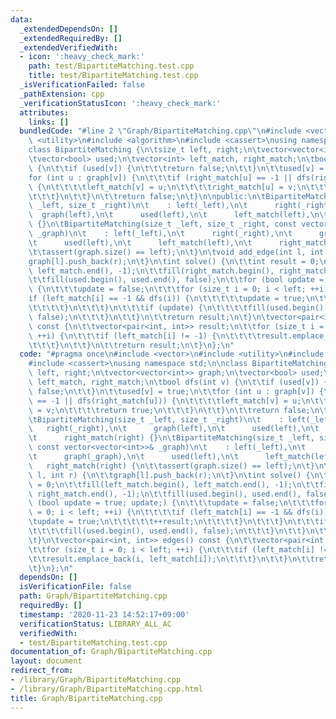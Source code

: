 ```yaml
---
data:
  _extendedDependsOn: []
  _extendedRequiredBy: []
  _extendedVerifiedWith:
  - icon: ':heavy_check_mark:'
    path: test/BipartiteMatching.test.cpp
    title: test/BipartiteMatching.test.cpp
  _isVerificationFailed: false
  _pathExtension: cpp
  _verificationStatusIcon: ':heavy_check_mark:'
  attributes:
    links: []
  bundledCode: "#line 2 \"Graph/BipartiteMatching.cpp\"\n#include <vector>\n#include\
    \ <utility>\n#include <algorithm>\n#include <cassert>\nusing namespace std;\n\n\
    class BipartiteMatching {\n\tsize_t left, right;\n\tvector<vector<int>> graph;\n\
    \tvector<bool> used;\n\tvector<int> left_match, right_match;\n\tbool dfs(int v)\
    \ {\n\t\tif (used[v]) {\n\t\t\treturn false;\n\t\t}\n\t\tused[v] = true;\n\t\t\
    for (int u : graph[v]) {\n\t\t\tif (right_match[u] == -1 || dfs(right_match[u]))\
    \ {\n\t\t\t\tleft_match[v] = u;\n\t\t\t\tright_match[u] = v;\n\t\t\t\treturn true;\n\
    \t\t\t}\n\t\t}\n\t\treturn false;\n\t}\n\npublic:\n\tBipartiteMatching(size_t\
    \ _left, size_t _right)\n\t    : left(_left),\n\t      right(_right),\n\t    \
    \  graph(left),\n\t      used(left),\n\t      left_match(left),\n\t      right_match(right)\
    \ {}\n\tBipartiteMatching(size_t _left, size_t _right, const vector<vector<int>>&\
    \ _graph)\n\t    : left(_left),\n\t      right(_right),\n\t      graph(_graph),\n\
    \t      used(left),\n\t      left_match(left),\n\t      right_match(right) {\n\
    \t\tassert(graph.size() == left);\n\t}\n\tvoid add_edge(int l, int r) {\n\t\t\
    graph[l].push_back(r);\n\t}\n\tint solve() {\n\t\tint result = 0;\n\t\tfill(left_match.begin(),\
    \ left_match.end(), -1);\n\t\tfill(right_match.begin(), right_match.end(), -1);\n\
    \t\tfill(used.begin(), used.end(), false);\n\t\tfor (bool update = true; update;)\
    \ {\n\t\t\tupdate = false;\n\t\t\tfor (size_t i = 0; i < left; ++i) {\n\t\t\t\t\
    if (left_match[i] == -1 && dfs(i)) {\n\t\t\t\t\tupdate = true;\n\t\t\t\t\t++result;\n\
    \t\t\t\t}\n\t\t\t}\n\t\t\tif (update) {\n\t\t\t\tfill(used.begin(), used.end(),\
    \ false);\n\t\t\t}\n\t\t}\n\t\treturn result;\n\t}\n\tvector<pair<int, int>> edges()\
    \ const {\n\t\tvector<pair<int, int>> result;\n\t\tfor (size_t i = 0; i < left;\
    \ ++i) {\n\t\t\tif (left_match[i] != -1) {\n\t\t\t\tresult.emplace_back(i, left_match[i]);\n\
    \t\t\t}\n\t\t}\n\t\treturn result;\n\t}\n};\n"
  code: "#pragma once\n#include <vector>\n#include <utility>\n#include <algorithm>\n\
    #include <cassert>\nusing namespace std;\n\nclass BipartiteMatching {\n\tsize_t\
    \ left, right;\n\tvector<vector<int>> graph;\n\tvector<bool> used;\n\tvector<int>\
    \ left_match, right_match;\n\tbool dfs(int v) {\n\t\tif (used[v]) {\n\t\t\treturn\
    \ false;\n\t\t}\n\t\tused[v] = true;\n\t\tfor (int u : graph[v]) {\n\t\t\tif (right_match[u]\
    \ == -1 || dfs(right_match[u])) {\n\t\t\t\tleft_match[v] = u;\n\t\t\t\tright_match[u]\
    \ = v;\n\t\t\t\treturn true;\n\t\t\t}\n\t\t}\n\t\treturn false;\n\t}\n\npublic:\n\
    \tBipartiteMatching(size_t _left, size_t _right)\n\t    : left(_left),\n\t   \
    \   right(_right),\n\t      graph(left),\n\t      used(left),\n\t      left_match(left),\n\
    \t      right_match(right) {}\n\tBipartiteMatching(size_t _left, size_t _right,\
    \ const vector<vector<int>>& _graph)\n\t    : left(_left),\n\t      right(_right),\n\
    \t      graph(_graph),\n\t      used(left),\n\t      left_match(left),\n\t   \
    \   right_match(right) {\n\t\tassert(graph.size() == left);\n\t}\n\tvoid add_edge(int\
    \ l, int r) {\n\t\tgraph[l].push_back(r);\n\t}\n\tint solve() {\n\t\tint result\
    \ = 0;\n\t\tfill(left_match.begin(), left_match.end(), -1);\n\t\tfill(right_match.begin(),\
    \ right_match.end(), -1);\n\t\tfill(used.begin(), used.end(), false);\n\t\tfor\
    \ (bool update = true; update;) {\n\t\t\tupdate = false;\n\t\t\tfor (size_t i\
    \ = 0; i < left; ++i) {\n\t\t\t\tif (left_match[i] == -1 && dfs(i)) {\n\t\t\t\t\
    \tupdate = true;\n\t\t\t\t\t++result;\n\t\t\t\t}\n\t\t\t}\n\t\t\tif (update) {\n\
    \t\t\t\tfill(used.begin(), used.end(), false);\n\t\t\t}\n\t\t}\n\t\treturn result;\n\
    \t}\n\tvector<pair<int, int>> edges() const {\n\t\tvector<pair<int, int>> result;\n\
    \t\tfor (size_t i = 0; i < left; ++i) {\n\t\t\tif (left_match[i] != -1) {\n\t\t\
    \t\tresult.emplace_back(i, left_match[i]);\n\t\t\t}\n\t\t}\n\t\treturn result;\n\
    \t}\n};\n"
  dependsOn: []
  isVerificationFile: false
  path: Graph/BipartiteMatching.cpp
  requiredBy: []
  timestamp: '2020-11-23 14:52:17+09:00'
  verificationStatus: LIBRARY_ALL_AC
  verifiedWith:
  - test/BipartiteMatching.test.cpp
documentation_of: Graph/BipartiteMatching.cpp
layout: document
redirect_from:
- /library/Graph/BipartiteMatching.cpp
- /library/Graph/BipartiteMatching.cpp.html
title: Graph/BipartiteMatching.cpp
---
```

